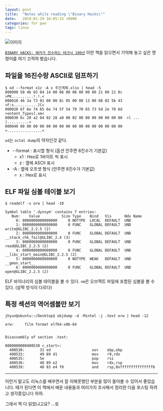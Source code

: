 ```yaml
---
layout: post
title:  "Notes while reading \"Binary Hacks\""
date:   2019-01-29 16:05:15 +0900
categories: for pwn
tags: linux
---
```


![이미지](https://books.google.co.kr/books/content?id=vKqYMQAACAAJ&printsec=frontcover&img=1&zoom=1&imgtk=AFLRE70Az-m-T2GujWn__UMIjsHINubX1pvcAg5ZBG7HGxQX6H4Zxfua60X3QEHCIylDyJwnBeO7P_sDY7rr4UHe9LyR_cbxe7UV04_Ee4lvU-YsDnndTCjh_6OTOFiUnoxAg7yoQdPp)

[`BINARY HACKS: 해커가 전수하는 테크닉 100선`](https://books.google.co.kr/books/about/BINARY_HACKS_%ED%95%B4%EC%BB%A4%EA%B0%80_%EC%A0%84%EC%88%98%ED%95%98%EB%8A%94_%ED%85%8C.html?id=vKqYMQAACAAJ&redir_esc=y) 이란 책을 읽으면서 기억해 놓고 싶은 명령어를 여기 끄적여 봤습니다.

## 파일을 16진수랑 ASCII로 덤프하기

```
$ od --format x1z -A x 주간계획.xlsx | head -5
000000 50 4b 03 04 14 00 06 00 08 00 00 00 21 00 21 8c  >PK..........!.!.<
000010 46 3a 73 01 00 00 8c 05 00 00 13 00 08 02 5b 43  >F:s...........[C<
000020 6f 6e 74 65 6e 74 5f 54 79 70 65 73 5d 2e 78 6d  >ontent_Types].xm<
000030 6c 20 a2 04 02 28 a0 00 02 00 00 00 00 00 00 00  >l ...(..........<
000040 00 00 00 00 00 00 00 00 00 00 00 00 00 00 00 00  >................<
```

`od`는 `octal dump`의 약자인것 같다. 

- --format : 표시할 형식 (옵션 안주면 8진수가 기본값)
  - x1 : Hex로 1바이트 씩 표시
  - z : 옆에 ASCII 표시
- -A : 옆에 오프셋 형식 (안주면 8진수가 기본값)
  - x : Hex로 표시

## ELF 파일 심볼 테이블 보기

```
$ readelf -s orw | head -10

Symbol table '.dynsym' contains 7 entries:
   Num:    Value          Size Type    Bind   Vis      Ndx Name
     0: 0000000000000000     0 NOTYPE  LOCAL  DEFAULT  UND
     1: 0000000000000000     0 FUNC    GLOBAL DEFAULT  UND write@GLIBC_2.2.5 (2)
     2: 0000000000000000     0 FUNC    GLOBAL DEFAULT  UND __stack_chk_fail@GLIBC_2.4 (3)
     3: 0000000000000000     0 FUNC    GLOBAL DEFAULT  UND read@GLIBC_2.2.5 (2)
     4: 0000000000000000     0 FUNC    GLOBAL DEFAULT  UND __libc_start_main@GLIBC_2.2.5 (2)
     5: 0000000000000000     0 NOTYPE  WEAK   DEFAULT  UND __gmon_start__
     6: 0000000000000000     0 FUNC    GLOBAL DEFAULT  UND open@GLIBC_2.2.5 (2)
```

ELF 바이너리의 심볼 테이블을 볼 수 있다. `nm`은 오브젝트 파일에 포함된 심볼을 볼 수 있다. (살짝 방식이 다르다)

## 특정 섹션의 역어셈블만 보기

```
jhyun@ubuntu:~/Desktop$ objdump -d -Mintel -j .text orw | head -12

orw:     file format elf64-x86-64


Disassembly of section .text:

0000000000400530 <_start>:
  400530:       31 ed                   xor    ebp,ebp
  400532:       49 89 d1                mov    r9,rdx
  400535:       5e                      pop    rsi
  400536:       48 89 e2                mov    rdx,rsp
  400539:       48 83 e4 f0             and    rsp,0xfffffffffffffff0
```

---

이런거 말고도 리눅스를 배우면서 잘 이해못했던 부분을 많이 돌아볼 수 있어서 좋았습니다. 때가 된다면 이 책에서 배운 내용들과 여러가지 조사해서 정리한 다음 포스팅 하려고 생각중입니다 하하.

그래서 책 다 읽었냐고요? ...쉿